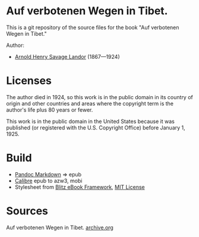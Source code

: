 # Auf verbotenen Wegen in Tibet.

This is a git repository of the source files for the book
"Auf verbotenen Wegen in Tibet."

Author:

* [Arnold Henry Savage Landor](https://de.wikipedia.org/wiki/Arnold_Henry_Savage_Landor) (1867—1924)


# Licenses
The author died in 1924, so this work is in the public domain in its country of
origin and other countries and areas where the copyright term is the author's life
plus 80 years or fewer.

This work is in the public domain in the United States because it was published
(or registered with the U.S. Copyright Office) before January 1, 1925.


# Build
* [Pandoc Markdown](https://pandoc.org/MANUAL.html#pandocs-markdown) => epub
* [Calibre](https://calibre-ebook.com/) epub to azw3, mobi
* Stylesheet from [Blitz eBook Framework](https://friendsofepub.github.io/Blitz/), [MIT License](https://github.com/FriendsOfEpub/Blitz/blob/master/LICENSE)

# Sources
Auf verbotenen Wegen in Tibet. [archive.org](https://archive.org/details/82331landorarnoldhenrysavage186519241898aufverb)

